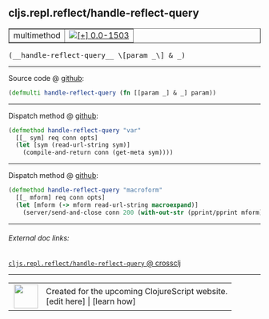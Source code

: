 ## cljs.repl.reflect/handle-reflect-query



 <table border="1">
<tr>
<td>multimethod</td>
<td><a href="https://github.com/cljsinfo/cljs-api-docs/tree/0.0-1503"><img valign="middle" alt="[+] 0.0-1503" title="Added in 0.0-1503" src="https://img.shields.io/badge/+-0.0--1503-lightgrey.svg"></a> </td>
</tr>
</table>


 <samp>
(__handle-reflect-query__ \[param _\] & _)<br>
</samp>

---







Source code @ [github](https://github.com/clojure/clojurescript/blob/r2665/src/clj/cljs/repl/reflect.clj#L60):

```clj
(defmulti handle-reflect-query (fn [[param _] & _] param))
```

<!--
Repo - tag - source tree - lines:

 <pre>
clojurescript @ r2665
└── src
    └── clj
        └── cljs
            └── repl
                └── <ins>[reflect.clj:60](https://github.com/clojure/clojurescript/blob/r2665/src/clj/cljs/repl/reflect.clj#L60)</ins>
</pre>

-->

---

Dispatch method @ [github](https://github.com/clojure/clojurescript/blob/r2665/src/clj/cljs/repl/reflect.clj#L62-L65):

```clj
(defmethod handle-reflect-query "var"
  [[_ sym] req conn opts]
  (let [sym (read-url-string sym)]
    (compile-and-return conn (get-meta sym))))
```

<!--
Repo - tag - source tree - lines:

 <pre>
clojurescript @ r2665
└── src
    └── clj
        └── cljs
            └── repl
                └── <ins>[reflect.clj:62-65](https://github.com/clojure/clojurescript/blob/r2665/src/clj/cljs/repl/reflect.clj#L62-L65)</ins>
</pre>
-->

---
Dispatch method @ [github](https://github.com/clojure/clojurescript/blob/r2665/src/clj/cljs/repl/reflect.clj#L67-L70):

```clj
(defmethod handle-reflect-query "macroform"
  [[_ mform] req conn opts]
  (let [mform (-> mform read-url-string macroexpand)]
    (server/send-and-close conn 200 (with-out-str (pprint/pprint mform)))))
```

<!--
Repo - tag - source tree - lines:

 <pre>
clojurescript @ r2665
└── src
    └── clj
        └── cljs
            └── repl
                └── <ins>[reflect.clj:67-70](https://github.com/clojure/clojurescript/blob/r2665/src/clj/cljs/repl/reflect.clj#L67-L70)</ins>
</pre>
-->

---


###### External doc links:

[`cljs.repl.reflect/handle-reflect-query` @ crossclj](http://crossclj.info/fun/cljs.repl.reflect/handle-reflect-query.html)<br>

---

 <table>
<tr><td>
<img valign="middle" align="right" width="48px" src="http://i.imgur.com/Hi20huC.png">
</td><td>
Created for the upcoming ClojureScript website.<br>
[edit here] | [learn how]
</td></tr></table>

[edit here]:https://github.com/cljsinfo/cljs-api-docs/blob/master/cljsdoc/cljs.repl.reflect/handle-reflect-query.cljsdoc
[learn how]:https://github.com/cljsinfo/cljs-api-docs/wiki/cljsdoc-files

<!--

This information was too distracting to show to readers, but I'll leave it
commented here since it is helpful to:

- pretty-print the data used to generate this document
- and show how to retrieve that data



The API data for this symbol:

```clj
{:ns "cljs.repl.reflect",
 :name "handle-reflect-query",
 :signature ["[[param _] & _]"],
 :history [["+" "0.0-1503"]],
 :type "multimethod",
 :full-name-encode "cljs.repl.reflect/handle-reflect-query",
 :source {:code "(defmulti handle-reflect-query (fn [[param _] & _] param))",
          :title "Source code",
          :repo "clojurescript",
          :tag "r2665",
          :filename "src/clj/cljs/repl/reflect.clj",
          :lines [60]},
 :extra-sources ({:code "(defmethod handle-reflect-query \"var\"\n  [[_ sym] req conn opts]\n  (let [sym (read-url-string sym)]\n    (compile-and-return conn (get-meta sym))))",
                  :title "Dispatch method",
                  :repo "clojurescript",
                  :tag "r2665",
                  :filename "src/clj/cljs/repl/reflect.clj",
                  :lines [62 65]}
                 {:code "(defmethod handle-reflect-query \"macroform\"\n  [[_ mform] req conn opts]\n  (let [mform (-> mform read-url-string macroexpand)]\n    (server/send-and-close conn 200 (with-out-str (pprint/pprint mform)))))",
                  :title "Dispatch method",
                  :repo "clojurescript",
                  :tag "r2665",
                  :filename "src/clj/cljs/repl/reflect.clj",
                  :lines [67 70]}),
 :full-name "cljs.repl.reflect/handle-reflect-query"}

```

Retrieve the API data for this symbol:

```clj
;; from Clojure REPL
(require '[clojure.edn :as edn])
(-> (slurp "https://raw.githubusercontent.com/cljsinfo/cljs-api-docs/catalog/cljs-api.edn")
    (edn/read-string)
    (get-in [:symbols "cljs.repl.reflect/handle-reflect-query"]))
```

-->

